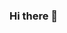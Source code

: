 ### Hi there 👋

<!--
**Cavin6080/Cavin6080** is a ✨ _special_ ✨ repository because its `README.md` (this file) appears on your GitHub profile.

Here are some ideas to get you started:

- 🔭 I’m currently working on Deep Learning Project
- 🌱 I’m currently learning Machine learning and deep learning
- 👯 I’m looking to collaborate on Machine learning and deep learning projects
- 🤔 I’m looking for help with data science
- 💬 Ask me about Data science,Python or C++ Programming
- 📫 How to reach me: cavinmacwan1@gmail.com
- 😄 Pronouns: You can give one.
- ⚡ Fun fact: I drink lots of coffee
-->

